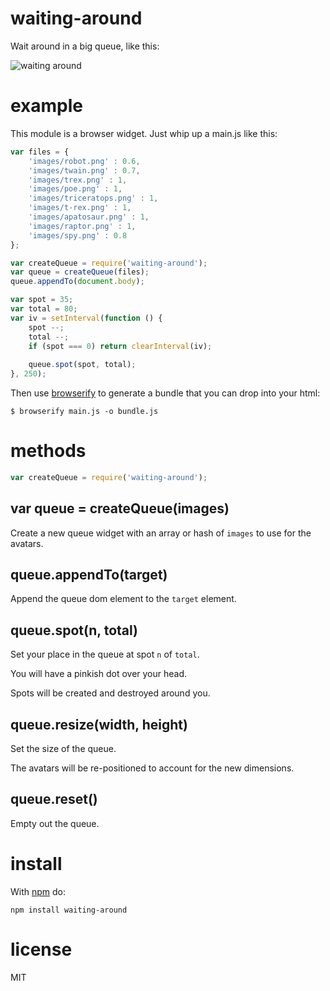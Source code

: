 # waiting-around

Wait around in a big queue, like this:

![waiting around](http://substack.net/images/screenshots/waiting_around.png)

# example

This module is a browser widget. Just whip up a main.js like this:

``` js
var files = {
    'images/robot.png' : 0.6,
    'images/twain.png' : 0.7,
    'images/trex.png' : 1,
    'images/poe.png' : 1,
    'images/triceratops.png' : 1,
    'images/t-rex.png' : 1,
    'images/apatosaur.png' : 1,
    'images/raptor.png' : 1,
    'images/spy.png' : 0.8
};

var createQueue = require('waiting-around');
var queue = createQueue(files);
queue.appendTo(document.body);

var spot = 35;
var total = 80;
var iv = setInterval(function () {
    spot --;
    total --;
    if (spot === 0) return clearInterval(iv);
    
    queue.spot(spot, total);
}, 250);
```

Then use [browserify](http://github.com/substack/node-browserify) to generate a
bundle that you can drop into your html:

```
$ browserify main.js -o bundle.js
```

# methods

``` js
var createQueue = require('waiting-around');
```

## var queue = createQueue(images)

Create a new queue widget with an array or hash of `images` to use for the
avatars.

## queue.appendTo(target)

Append the queue dom element to the `target` element.

## queue.spot(n, total)

Set your place in the queue at spot `n` of `total`.

You will have a pinkish dot over your head.

Spots will be created and destroyed around you.

## queue.resize(width, height)

Set the size of the queue.

The avatars will be re-positioned to account for the new dimensions.

## queue.reset()

Empty out the queue.

# install

With [npm](http://npmjs.org) do:

```
npm install waiting-around
```

# license

MIT
